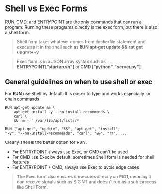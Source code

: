 # Shell vs Exec Forms 

RUN, CMD, and ENTRYPOINT are the only commands that can run a program. Running these programs directly is the exec form, but there is also a shell form.

> Shell form takes whatever comes from dockerfile statement and executes it in the shell such as **RUN apt-get update && apt get upgrate -y**

> Exec form is in a JSON array syntax such as **ENTRYPOINT["startup.sh"]** or **CMD ["python", "server.py"]** 

## General guidelines on when to use shell or exec 

For **RUN** use Shell by default. It is easier to type and works especially for chain commands 

```
RUN apt-get update && \
	apt-get install -y --no-install-recommends \
	curl \ 
	&& rm -rf /var/lib/apt/lists/* 
```

```
RUN ["apt-get", "update", "&&", "apt-get", "install", 
"-y", "--no-install-recommends", "curl", "&&", "rm"......
```
Clearly shell is the better option for RUN. 

- For ENTRYPOINT always use Exec, or CMD can't be used 
- For CMD use Exec by default, sometimes Shell form is needed for shell features 
- For ENTRYPOINT + CMD, always use Exec to avoid edge cases 

> The Exec form also ensures it executes directly on PID1, meaning it can receive signals such as SIGINT and doesn't run as a sub-process like Shell Form.
